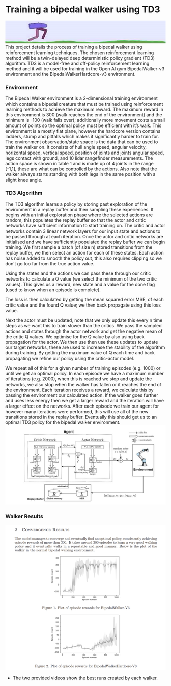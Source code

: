 # Training a bipedal walker using TD3
![Banner](banner.png)
This project details the process of training a bipedal walker using reinforcement learning techniques. The chosen reinforcement learning method will be a twin-delayed deep deterministic policy gradient (TD3) algorithm. TD3 is a model-free and off-policy reinforcement learning method and it will be
used for training in the Open AI gym BipedalWalker-v3 environment and the BipedalWalkerHardcore-v3 environment.

### Environment 
The Bipedal Walker environment is a 2-dimensional training environment which contains a
bipedal creature that must be trained using reinforcement learning methods to achieve the
maximum reward. The maximum reward in this environment is 300 (walk reaches the end
of the environment) and the minimum is -100 (walk falls over); additionally more movement
costs a small amount of points so the optimal policy must be efficient with it’s walk. This
environment is a mostly flat plane, however the hardcore version contains ladders, stump
and pitfalls which makes it significantly harder to train for.
The environment observation/state space is the data that can be used to train the walker
on. It consists of hull angle speed, angular velocity, horizontal speed, vertical speed, position of joints and joints angular speed, legs contact with ground, and 10 lidar rangefinder
measurements. The action space is shown in table 1 and is made up of 4 joints in the range
[-1,1], these are what can be controlled by the actions. Also note that the walker always
starts standing with both legs in the same position with a slight knee angle.

### TD3 Algorithm
The TD3 algorithm learns a policy by storing past exploration of the environment in
a replay buffer and then sampling these experiences. It begins with an initial exploration
phase where the selected actions are random, this populates the replay buffer so that the
actor and critic networks have sufficient information to start training on. The critic and
actor networks contain 3 linear network layers for our input state and actions to be passed
through at each iteration.
Once the actor and critic networks are initialised and we have sufficiently populated
the replay buffer we can begin training. We first sample a batch (of size n) stored
transitions from the replay buffer, we then select an action for each of these states. Each
action has noise added to smooth the policy out, this also requires clipping so we don’t go
too far from the true action value.

Using the states and the actions we can pass these through our critic networks to calculate
a Q value (we select the minimum of the two critic values). This gives us a reward, new
state and a value for the done flag (used to know when an episode is complete).

The loss is then calculated by getting the mean squared error MSE, of each critic value and
the found Q value; we then back propagate using this loss value.

Next the actor must be updated, note that we only update this every n time steps as we
want this to train slower than the critics. We pass the sampled actions and states through
the actor network and get the negative mean of the critic Q values. We optimise for the Q
value by also using back propagation for the actor. We then use then use these updates to
update our target networks, these are used to increase the stability of the algorithm during
training. By getting the maximum value of Q each time and back propagating we refine our
policy using the critic-actor model.

We repeat all of this for a given number of training episodes (e.g. 1000) or until we get an
optimal policy. In each episode we have a maximum number of iterations (e.g. 2000), when
this is reached we stop and update the networks, we also stop when the walker has fallen or
it reaches the end of the environment. Each iteration receives a reward, we calculate this
by passing the environment our calculated action. If the walker goes further and uses less
energy then we get a larger reward and the iteration will have a larger effect on the networks.
After each episode we train our agent for however many iterations were performed, this will
use all of the new transitions stored in the replay buffer. Eventually this should get us to
an optimal TD3 policy for the bipedal walker environment.
![Logic](logic.png)

### Walker Results
![Results](results.png)
* The two provided videos show the best runs created by each walker.
